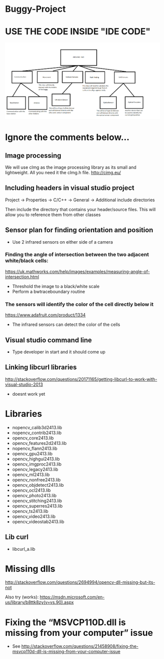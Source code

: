 # Buggy-Project


# USE THE CODE INSIDE "IDE CODE"

![heirarchy](Heirarchy.png)


# Ignore the comments below...

## Image processing
We will use clmg as the image processing library as its small and lightweight. All you need it the clmg.h file.
http://cimg.eu/

## Including headers in visual studio project
Project -> Properties -> C/C++ -> General -> Additional include directories

Then include the directory that contains your header/source files. This will allow you to reference them from other classes

## Sensor plan for finding orientation and position
- Use 2 infrared sensors on either side of a camera

### Finding the angle of intersection between the two adjacent white/black cells:
https://uk.mathworks.com/help/images/examples/measuring-angle-of-intersection.html
- Threshold the image to a black/white scale
- Perform a bwtraceboundary routine

### The sensors will identify the color of the cell directly below it
https://www.adafruit.com/product/1334
- The infrared sensors can detect the color of the cells


## Visual studio command line
- Type developer in start and it should come up

## Linking libcurl libraries
http://stackoverflow.com/questions/20171165/getting-libcurl-to-work-with-visual-studio-2013
- doesnt work yet


# Libraries
- nopencv_calib3d2413.lib
- nopencv_contrib2413.lib
- opencv_core2413.lib
- opencv_features2d2413.lib
- nopencv_flann2413.lib
- opencv_gpu2413.lib
- opencv_highgui2413.lib
- opencv_imgproc2413.lib
- opencv_legacy2413.lib
- opencv_ml2413.lib
- opencv_nonfree2413.lib
- opencv_objdetect2413.lib
- opencv_ocl2413.lib
- opencv_photo2413.lib
- opencv_stitching2413.lib
- opencv_superres2413.lib
- opencv_ts2413.lib
- opencv_video2413.lib
- opencv_videostab2413.lib

## Lib curl
- libcurl_a.lib

# Missing dlls
http://stackoverflow.com/questions/2694994/opencv-dll-missing-but-its-not

Also try (works):
https://msdn.microsoft.com/en-us/library/b8ttk8zy(v=vs.90).aspx

# Fixing the “MSVCP110D.dll is missing from your computer” issue
- See http://stackoverflow.com/questions/21458908/fixing-the-msvcp110d-dll-is-missing-from-your-computer-issue
